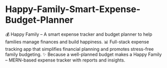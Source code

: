 # Happy-Family-Smart-Expense-Budget-Planner
💰 Happy Family – A smart expense tracker and budget planner to help families manage finances and build happiness.  📊 Full-stack expense tracking app that simplifies financial planning and promotes stress-free family budgeting.  ✨ Because a well-planned budget makes a Happy Family – MERN-based expense tracker with reports and insights.
